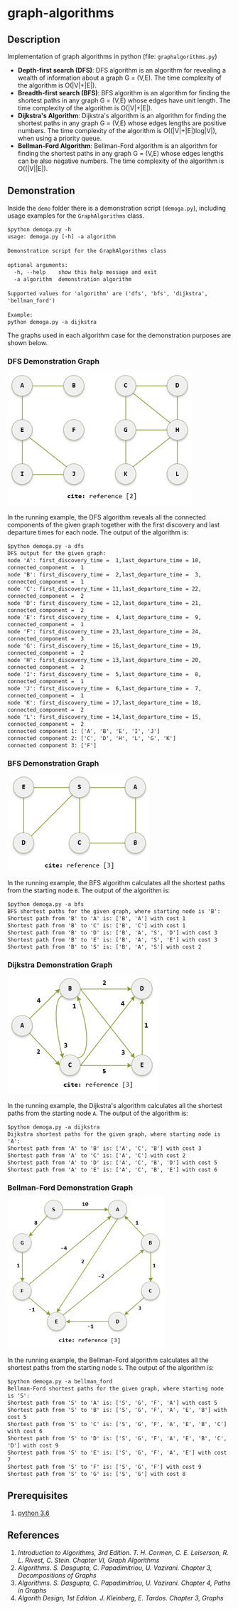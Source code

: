 # graph-algorithms
## Description
Implementation of graph algorithms in python (file: `graphalgorithms.py`)
* **Depth-first search (DFS)**: DFS algorithm is an algorithm for revealing a wealth of information about a graph G = (V,E). The time complexity of the algorithm is O(|V|+|E|).
* **Breadth-first search (BFS)**: BFS algorithm is an algorithm for finding the shortest paths in any graph G = (V,E) whose edges have unit length. The time complexity of the algorithm is O(|V|+|E|).
* **Dijkstra's Algorithm**: Dijkstra's algorithm is an algorithm for finding the shortest paths in any graph G = (V,E) whose edges lengths are positive numbers. The time complexity of the algorithm is O((|V|+|E|)log|V|), when using a priority queue.
* **Bellman-Ford Algorithm**: Bellman-Ford algorithm is an algorithm for finding the shortest paths in any graph G = (V,E) whose edges lengths can be also negative numbers. The time complexity of the algorithm is O((|V||E|).

## Demonstration
Inside the `demo` folder there is a demonstration script (`demoga.py`), including usage examples for the `GraphAlgorithms` class.
```
$python demoga.py -h
usage: demoga.py [-h] -a algorithm

Demonstration script for the GraphAlgorithms class

optional arguments:
  -h, --help    show this help message and exit
  -a algorithm  demonstration algorithm

Supported values for 'algorithm' are ('dfs', 'bfs', 'dijkstra', 'bellman_ford')

Example:
python demoga.py -a dijkstra
```
The graphs used in each algorithm case for the demonstration purposes are shown below.

### DFS Demonstration Graph
![](/images/demo_dfs_graph.PNG?raw=true)

In the running example, the DFS algorithm reveals all the connected components of the given graph together with the first discovery and last departure times for each node. The output of the algorithm is:
```
$python demoga.py -a dfs
DFS output for the given graph:
node 'A': first_discovery_time =  1,last_departure_time = 10, connected_component =  1
node 'B': first_discovery_time =  2,last_departure_time =  3, connected_component =  1
node 'C': first_discovery_time = 11,last_departure_time = 22, connected_component =  2
node 'D': first_discovery_time = 12,last_departure_time = 21, connected_component =  2
node 'E': first_discovery_time =  4,last_departure_time =  9, connected_component =  1
node 'F': first_discovery_time = 23,last_departure_time = 24, connected_component =  3
node 'G': first_discovery_time = 16,last_departure_time = 19, connected_component =  2
node 'H': first_discovery_time = 13,last_departure_time = 20, connected_component =  2
node 'I': first_discovery_time =  5,last_departure_time =  8, connected_component =  1
node 'J': first_discovery_time =  6,last_departure_time =  7, connected_component =  1
node 'K': first_discovery_time = 17,last_departure_time = 18, connected_component =  2
node 'L': first_discovery_time = 14,last_departure_time = 15, connected_component =  2
connected component 1: ['A', 'B', 'E', 'I', 'J']
connected component 2: ['C', 'D', 'H', 'L', 'G', 'K']
connected component 3: ['F']
``` 

### BFS Demonstration Graph
![](/images/demo_bfs_graph.PNG?raw=true)

In the running example, the BFS algorithm calculates all the shortest paths from the starting node `B`. The output of the algorithm is:
```
$python demoga.py -a bfs
BFS shortest paths for the given graph, where starting node is 'B':
Shortest path from 'B' to 'A' is: ['B', 'A'] with cost 1
Shortest path from 'B' to 'C' is: ['B', 'C'] with cost 1
Shortest path from 'B' to 'D' is: ['B', 'A', 'S', 'D'] with cost 3
Shortest path from 'B' to 'E' is: ['B', 'A', 'S', 'E'] with cost 3
Shortest path from 'B' to 'S' is: ['B', 'A', 'S'] with cost 2
``` 

### Dijkstra Demonstration Graph
![](/images/demo_dijkstra_graph.PNG?raw=true)

In the running example, the Dijkstra's algorithm calculates all the shortest paths from the starting node `A`. The output of the algorithm is:
```
$python demoga.py -a dijkstra
Dijkstra shortest paths for the given graph, where starting node is 'A':
Shortest path from 'A' to 'B' is: ['A', 'C', 'B'] with cost 3
Shortest path from 'A' to 'C' is: ['A', 'C'] with cost 2
Shortest path from 'A' to 'D' is: ['A', 'C', 'B', 'D'] with cost 5
Shortest path from 'A' to 'E' is: ['A', 'C', 'B', 'E'] with cost 6
``` 

### Bellman-Ford Demonstration Graph
![](/images/demo_bellman_ford_graph.PNG?raw=true)

In the running example, the Bellman-Ford algorithm calculates all the shortest paths from the starting node `S`. The output of the algorithm is:
```
$python demoga.py -a bellman_ford
Bellman-Ford shortest paths for the given graph, where starting node is 'S':
Shortest path from 'S' to 'A' is: ['S', 'G', 'F', 'A'] with cost 5
Shortest path from 'S' to 'B' is: ['S', 'G', 'F', 'A', 'E', 'B'] with cost 5
Shortest path from 'S' to 'C' is: ['S', 'G', 'F', 'A', 'E', 'B', 'C'] with cost 6
Shortest path from 'S' to 'D' is: ['S', 'G', 'F', 'A', 'E', 'B', 'C', 'D'] with cost 9
Shortest path from 'S' to 'E' is: ['S', 'G', 'F', 'A', 'E'] with cost 7
Shortest path from 'S' to 'F' is: ['S', 'G', 'F'] with cost 9
Shortest path from 'S' to 'G' is: ['S', 'G'] with cost 8

``` 

## Prerequisites
1. [python 3.6](https://www.python.org/downloads/release/python-369/)

## References
1. *Introduction to Algorithms, 3rd Edition. T. H. Cormen, C. E. Leiserson, R. L. Rivest, C. Stein. Chapter VI, Graph Algorithms*
2. *Algorithms. S. Dasgupta, C. Papadimitriou, U. Vazirani. Chapter 3, Decompositions of Graphs*
3. *Algorithms. S. Dasgupta, C. Papadimitriou, U. Vazirani. Chapter 4, Paths in Graphs*
4. *Algorith Design, 1st Edition. J. Kleinberg, E. Tardos. Chapter 3, Graphs*

